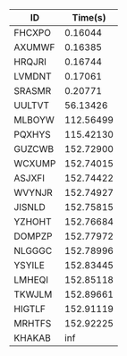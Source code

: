 |ID|Time(s)|
|-|-|
|FHCXPO|0.16044|
|AXUMWF|0.16385|
|HRQJRI|0.16744|
|LVMDNT|0.17061|
|SRASMR|0.20771|
|UULTVT|56.13426|
|MLBOYW|112.56499|
|PQXHYS|115.42130|
|GUZCWB|152.72900|
|WCXUMP|152.74015|
|ASJXFI|152.74422|
|WVYNJR|152.74927|
|JISNLD|152.75815|
|YZHOHT|152.76684|
|DOMPZP|152.77972|
|NLGGGC|152.78996|
|YSYILE|152.83445|
|LMHEQI|152.85118|
|TKWJLM|152.89661|
|HIGTLF|152.91119|
|MRHTFS|152.92225|
|KHAKAB|inf|
